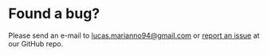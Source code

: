 # Found a bug?

Please send an e-mail to <lucas.marianno94@gmail.com> or [report an issue](https://github.com/lucas-marianno/flutter_calculator_math_parser/issues) at our GitHub repo.
